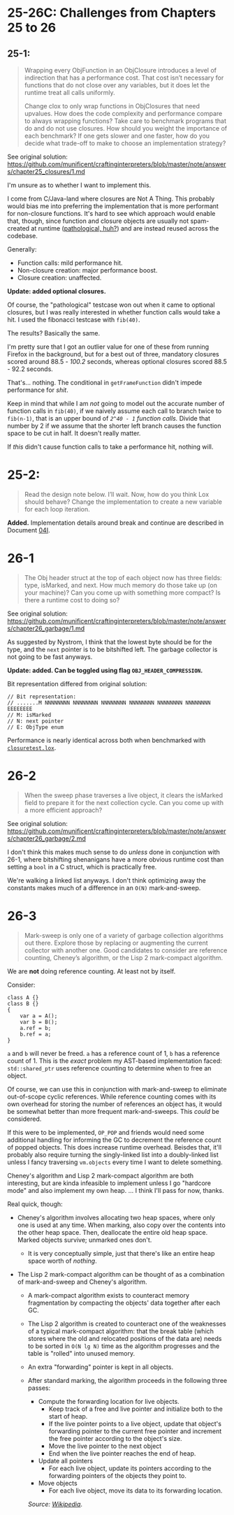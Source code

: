 # 25-26C: Challenges from Chapters 25 to 26

## 25-1:

<blockquote>
Wrapping every ObjFunction in an ObjClosure introduces a level of indirection that has a performance cost. That cost isn’t necessary for functions that do not close over any variables, but it does let the runtime treat all calls uniformly.

Change clox to only wrap functions in ObjClosures that need upvalues. How does the code complexity and performance compare to always wrapping functions? Take care to benchmark programs that do and do not use closures. How should you weight the importance of each benchmark? If one gets slower and one faster, how do you decide what trade-off to make to choose an implementation strategy?
</blockquote>

See original solution: https://github.com/munificent/craftinginterpreters/blob/master/note/answers/chapter25_closures/1.md

I'm unsure as to whether I want to implement this.

I come from C/Java-land where closures are Not A Thing. This probably would bias me into preferring the implementation that is more performant for non-closure functions. It's hard to see which approach would enable that, though, since function and closure objects are usually not spam-created at runtime ([pathological, huh?](https://github.com/munificent/craftinginterpreters/blob/master/note/answers/chapter25_closures/1.md)) and are instead reused across the codebase.

Generally:
- Function calls: mild performance hit.
- Non-closure creation: major performance boost.
- Closure creation: unaffected.

**Update: added optional closures.**

Of course, the "pathological" testcase won out when it came to optional closures, but I was really interested in whether function calls would take a hit. I used the fibonacci testcase with `fib(40)`.

The results? Basically the same.

I'm pretty sure that I got an outlier value for one of these from running Firefox in the background, but for a best out of three, mandatory closures scored around 88.5 - *100.2* seconds, whereas optional closures scored 88.5 - 92.2 seconds.

That's... nothing. The conditional in `getFrameFunction` didn't impede performance for *shit*.

Keep in mind that while I am *not* going to model out the accurate number of function calls in `fib(40)`, if we naively assume each call to branch twice to `fib(n-1)`, that is an upper bound of *`2^40 - 1` function calls.* Divide that number by 2 if we assume that the shorter left branch causes the function space to be cut in half. It doesn't really matter.

If *this* didn't cause function calls to take a performance hit, nothing will.

# 25-2:

<blockquote>
Read the design note below. I’ll wait. Now, how do you think Lox should behave? Change the implementation to create a new variable for each loop iteration.
</blockquote>

**Added.** Implementation details around break and continue are described in Document [04I](../internal/04I_LoopVariableClosure.md).

# 26-1

<blockquote>
The Obj header struct at the top of each object now has three fields: type, isMarked, and next. How much memory do those take up (on your machine)? Can you come up with something more compact? Is there a runtime cost to doing so?
</blockquote>

See original solution: https://github.com/munificent/craftinginterpreters/blob/master/note/answers/chapter26_garbage/1.md

As suggested by Nystrom, I think that the lowest byte should be for the type, and the `next` pointer is to be bitshifted left. The garbage collector is not going to be fast anyways.

**Update: added. Can be toggled using flag `OBJ_HEADER_COMPRESSION`.**

Bit representation differed from original solution:

```
// Bit representation:
// .......M NNNNNNNN NNNNNNNN NNNNNNNN NNNNNNNN NNNNNNNN NNNNNNNN EEEEEEEE
// M: isMarked
// N: next pointer
// E: ObjType enum
```

Performance is nearly identical across both when benchmarked with [`closuretest.lox`](../../tests/closuretest.lox).

# 26-2

<blockquote>
When the sweep phase traverses a live object, it clears the isMarked field to prepare it for the next collection cycle. Can you come up with a more efficient approach?
</blockquote>

See original solution: https://github.com/munificent/craftinginterpreters/blob/master/note/answers/chapter26_garbage/2.md

I don't think this makes much sense to do *unless* done in conjunction with 26-1, where bitshifting shenanigans have a more obvious runtime cost than setting a `bool` in a C struct, which is practically free.

We're walking a linked list anyways. I don't think optimizing away the constants makes much of a difference in an `O(N)` mark-and-sweep.

# 26-3

<blockquote>
Mark-sweep is only one of a variety of garbage collection algorithms out there. Explore those by replacing or augmenting the current collector with another one. Good candidates to consider are reference counting, Cheney’s algorithm, or the Lisp 2 mark-compact algorithm.
</blockquote>

We are **not** doing reference counting. At least not by itself.

Consider:

```
class A {}
class B {}
{
    var a = A();
    var b = B();
    a.ref = b;
    b.ref = a;
}
```

`a` and `b` will never be freed. `a` has a reference count of 1, `b` has a reference count of 1. This is the *exact* problem my AST-based implementation faced: `std::shared_ptr` uses reference counting to determine when to free an object.

Of course, we can use this in conjunction with mark-and-sweep to eliminate out-of-scope cyclic references. While reference counting comes with its own overhead for storing the number of references an object has, it would be somewhat better than more frequent mark-and-sweeps. This *could* be considered. 

If this were to be implemented, `OP_POP` and friends would need some additional handling for informing the GC to decrement the reference count of popped objects. This does increase runtime overhead. Beisdes that, it'll probably also require turning the singly-linked list into a doubly-linked list unless I fancy traversing `vm.objects` every time I want to delete something.

Cheney's algorithm and Lisp 2 mark-compact algorithm are both interesting, but are kinda infeasible to implement unless I go "hardcore mode" and also implement my own heap. ... I think I'll pass for now, thanks.

Real quick, though:

- Cheney's algorithm involves allocating two heap spaces, where only one is used at any time. When marking, also copy over the contents into the other heap space. Then, deallocate the entire old heap space. Marked objects survive; unmarked ones don't.
  - It is very conceptually simple, just that there's like an entire heap space worth of *nothing*.

- The Lisp 2 mark-compact algorithm can be thought of as a combination of mark-and-sweep and Cheney's algorithm. 
  - A mark-compact algorithm exists to counteract memory fragmentation by compacting the objects' data together after each GC. 
  - The Lisp 2 algorithm is created to counteract one of the weaknesses of a typical mark-compact algorithm: that the break table (which stores where the old and relocated positions of the data are) needs to be sorted in `O(N lg N)` time as the algorithm progresses and the table is "rolled" into unused memory.
  - An extra "forwarding" pointer is kept in all objects.
  - After standard marking, the algorithm proceeds in the following three passes:
    - Compute the forwarding location for live objects.
      - Keep track of a free and live pointer and initialize both to the start of heap.
      - If the live pointer points to a live object, update that object's forwarding pointer to the current free pointer and increment the free pointer according to the object's size.
      - Move the live pointer to the next object
      - End when the live pointer reaches the end of heap.
    - Update all pointers
      - For each live object, update its pointers according to the forwarding pointers of the objects they point to.
    - Move objects
      - For each live object, move its data to its forwarding location.

    *Source: [Wikipedia](https://en.wikipedia.org/wiki/Mark%E2%80%93compact_algorithm#LISP_2_algorithm)*.